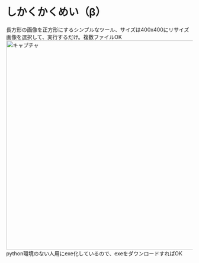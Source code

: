 # しかくかくめい（β）

長方形の画像を正方形にするシンプルなツール、サイズは400x400にリサイズ<br>
画像を選択して、実行するだけ。複数ファイルOK<br>
<img width="566" alt="キャプチャ" src="https://user-images.githubusercontent.com/55015069/143776567-765de5ca-2120-4a2b-b3e1-ee2b530a6a62.PNG"><br>
python環境のない人用にexe化しているので、exeをダウンロードすればOK

